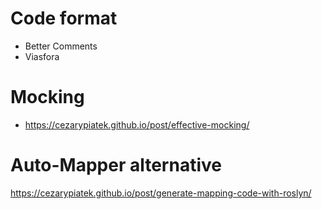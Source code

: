 # Code format
* Better Comments
* Viasfora

# Mocking
* https://cezarypiatek.github.io/post/effective-mocking/

# Auto-Mapper alternative
https://cezarypiatek.github.io/post/generate-mapping-code-with-roslyn/
